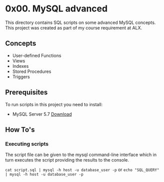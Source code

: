 # 0x00. MySQL advanced
This directory contains SQL scripts on some advanced MySQL concepts. This project was created as part of my course requirement at ALX.

## Concepts
* User-defined Functions
* Views
* Indexes
* Stored Procedures
* Triggers

## Prerequisites
To run scripts in this project you need to install:
* MySQL Server 5.7 [Download](https://docs.vultr.com/how-to-install-mysql-5-7-on-ubuntu-20-04)

## How To's
### Executing scripts
The script file can be given to the mysql command-line interface which in turn executes the script providing the results to the console.

`cat script.sql | mysql -h host -u database_user -p`  or `echo "SQL_QUERY" | mysql -h host -u database_user -p`
